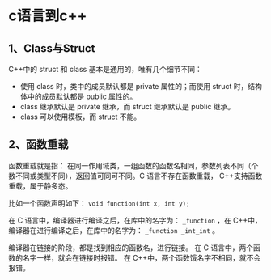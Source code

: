 # c语言到c++

## 1、Class与Struct

 C++中的 struct 和 class 基本是通用的，唯有几个细节不同：

* 使用 class 时，类中的成员默认都是 private 属性的；而使用 struct 时，结构体中的成员默认都是 public 属性的。
* class 继承默认是 private 继承，而 struct 继承默认是 public 继承。
* class 可以使用模板，而 struct 不能。

## 2、函数重载

函数重载就是指： 在同一作用域类，一组函数的函数名相同，参数列表不同（个数不同或类型不同），返回值可同可不同。C 语言不存在函数重载， C++支持函数重载，属于静多态。

比如一个函数声明如下： `void function(int x, int y);` 

在 C 语言中，编译器进行编译之后，在库中的名字为： `_function` ，在 C++中，编译器在进行编译之后，在库中的名字为： `_function _int_int` 。

编译器在链接的阶段，都是找到相应的函数名，进行链接。 在 C 语言中，两个函数的名字一样，就会在链接时报错。 在 C++中，两个函数饿名字不相同，就不会报错。

